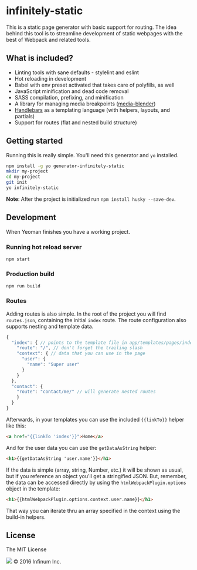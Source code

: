 infinitely-static
===================

This is a static page generator with basic support for routing. The idea
behind this tool is to streamline development of static webpages with
the best of Webpack and related tools.

## What is included?

* Linting tools with sane defaults - stylelint and eslint
* Hot reloading in development
* Babel with env preset activated that takes care of polyfills, as well
* JavaScript minification and dead code removal
* SASS compilation, prefixing, and minification
* A library for managing media breakpoints ([media-blender](https://github.com/infinum/media-blender))
* [Handlebars](http://handlebarsjs.com/) as a templating language (with helpers, layouts, and partials)
* Support for routes (flat and nested build structure)

## Getting started

Running this is really simple. You'll need this generator and `yo` installed.

```bash
npm install -g yo generator-infinitely-static
mkdir my-project
cd my-project
git init
yo infinitely-static
```

**Note**: After the project is initialized run `npm install husky --save-dev`.

## Development

When Yeoman finishes you have a working project.

### Running hot reload server

```
npm start
```

### Production build

```
npm run build
```

### Routes

Adding routes is also simple. In the root of the project you will find `routes.json`, containing the initial `index` route. The route configuration also supports nesting and template data.

```javascript
{
  "index": { // points to the template file in app/templates/pages/index.hbs
    "route": "/", // don't forget the trailing slash
    "context": { // data that you can use in the page
      "user": {
        "name": "Super user"
      }
    }
  },
  "contact": {
    "route": "contact/me/" // will generate nested routes
    }
  }
}
```

Afterwards, in your templates you can use the included `{{linkTo}}` helper like this:

```html
<a href="{{linkTo 'index'}}">Home</a>
```

And for the user data you can use the `getDataAsString` helper:

```html
<h1>{{getDataAsString 'user.name'}}</h1>
```

If the data is simple (array, string, Number, etc.) it will be shown as usual, but
if you reference an object you'll get a stringified JSON. But, remember, the data can
be accessed directly by using the `htmlWebpackPlugin.options` object in the template:

```html
<h1>{{htmlWebpackPlugin.options.context.user.name}}</h1>
```

That way you can iterate thru an array specified in the context using the build-in
helpers.

## License

The MIT License

![](https://assets.infinum.co/assets/brand-logo-9e079bfa1875e17c8c1f71d1fee49cf0.svg) © 2016 Infinum Inc.
